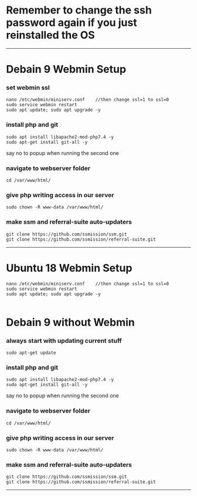 # Remember to change the ssh password again if you just reinstalled the OS
----
# Debain 9 Webmin Setup

### set webmin ssl
```
nano /etc/webmin/miniserv.conf    //then change ssl=1 to ssl=0
sudo service webmin restart
sudo apt update; sudo apt upgrade -y
```

### install php and git
```
sudo apt install libapache2-mod-php7.4 -y
sudo apt-get install git-all -y
```
say no to popup when running the second one

### navigate to webserver folder
```
cd /var/www/html/
```

### give php writing access in our server
```
sudo chown -R www-data /var/www/html/
```

### make ssm and referral-suite auto-updaters
```
git clone https://github.com/ssmission/ssm.git
git clone https://github.com/ssmission/referral-suite.git
```
____


# Ubuntu 18 Webmin Setup

```
nano /etc/webmin/miniserv.conf    //then change ssl=1 to ssl=0
sudo service webmin restart
sudo apt update; sudo apt upgrade -y


```
# Debain 9 without Webmin
### always start with updating current stuff
```
sudo apt-get update
```

### install php and git
```
sudo apt install libapache2-mod-php7.4 -y
sudo apt-get install git-all -y
```
say no to popup when running the second one

### navigate to webserver folder
```
cd /var/www/html/
```

### give php writing access in our server
```
sudo chown -R www-data /var/www/html/
```

### make ssm and referral-suite auto-updaters
```
git clone https://github.com/ssmission/ssm.git
git clone https://github.com/ssmission/referral-suite.git
```

----
